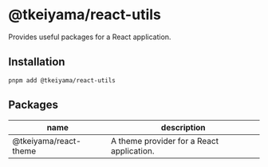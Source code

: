 # @tkeiyama/react-utils

Provides useful packages for a React application.

## Installation

```
pnpm add @tkeiyama/react-utils
```

## Packages

| name                  | description                               |
| --------------------- | ----------------------------------------- |
| @tkeiyama/react-theme | A theme provider for a React application. |
